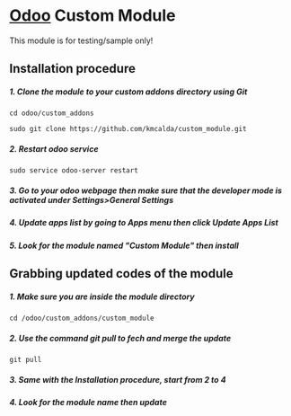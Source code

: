 # [Odoo](https://www.odoo.com "Odoo's Homepage") Custom Module

This module is for testing/sample only!

## Installation procedure

##### 1. Clone the module to your custom addons directory using _Git_
```
cd odoo/custom_addons
```
```
sudo git clone https://github.com/kmcalda/custom_module.git
```
##### 2. Restart odoo service
```
sudo service odoo-server restart
```

##### 3. Go to your odoo webpage then make sure that the _developer mode_ is activated under _Settings>General Settings_

##### 4. Update apps list by going to Apps menu then click _Update Apps List_

##### 5. Look for the module named _"Custom Module"_ then install

## Grabbing updated codes of the module

##### 1. Make sure you are inside the module directory
```
cd /odoo/custom_addons/custom_module
```
##### 2. Use the command git pull to fech and merge the update
```
git pull
```
##### 3. Same with the _Installation procedure_, start from 2 to 4
##### 4. Look for the module name then _update_
